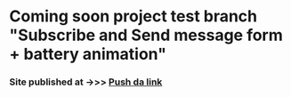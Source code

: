 # Coming soon project test branch "Subscribe and Send message form + battery animation"


### Site published at ->>> [Push da link](https://teklithuania.github.io/6-battery-subscribe-send-message/index.html)
